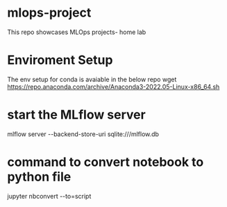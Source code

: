 # mlops-project
This repo showcases MLOps projects- home lab

# Enviroment Setup
The env setup for conda is avaiable in the below repo
wget https://repo.anaconda.com/archive/Anaconda3-2022.05-Linux-x86_64.sh

# start the MLflow server
mlflow server --backend-store-uri sqlite:///mlflow.db

# command to convert notebook to python file
jupyter nbconvert --to=script <filename>
